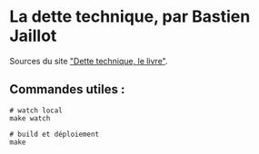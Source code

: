 # La dette technique, par Bastien Jaillot

Sources du site ["Dette technique, le livre"](https://bastien.jaillot.fr/dette-technique-le-livre/).

## Commandes utiles :

```
# watch local
make watch

# build et déploiement
make
```
